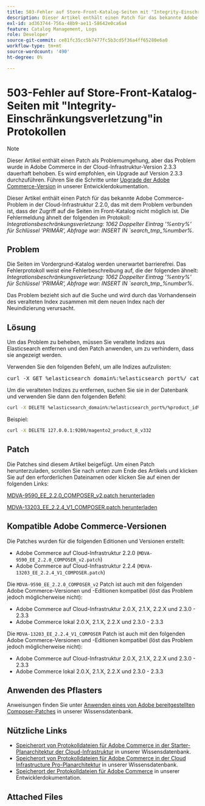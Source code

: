 ```yaml
---
title: 503-Fehler auf Store-Front-Katalog-Seiten mit "Integrity-Einschränkungsverletzung"in Protokollen
description: Dieser Artikel enthält einen Patch für das bekannte Adobe Commerce-Problem in der Cloud-Infrastruktur 2.2.0, das mit dem Problem verbunden ist, dass der Zugriff auf Vorderseiten-Katalogseiten nicht möglich ist.
exl-id: ad363744-756a-48b9-ae11-58642e0ca6a4
feature: Catalog Management, Logs
role: Developer
source-git-commit: ce81fc35cc5b7477fc5b3cd5f36a4ff65280e6a0
workflow-type: tm+mt
source-wordcount: '490'
ht-degree: 0%

---
```


# 503-Fehler auf Store-Front-Katalog-Seiten mit &quot;Integrity-Einschränkungsverletzung&quot;in Protokollen

>[!NOTE]
>
>Dieser Artikel enthält einen Patch als Problemumgehung, aber das Problem wurde in Adobe Commerce in der Cloud-Infrastruktur-Version 2.3.3 dauerhaft behoben. Es wird empfohlen, ein Upgrade auf Version 2.3.3 durchzuführen. Führen Sie die Schritte unter [Upgrade der Adobe Commerce-Version](https://devdocs.magento.com/cloud/project/project-upgrade.html) in unserer Entwicklerdokumentation.

Dieser Artikel enthält einen Patch für das bekannte Adobe Commerce-Problem in der Cloud-Infrastruktur 2.2.0, das mit dem Problem verbunden ist, dass der Zugriff auf die Seiten im Front-Katalog nicht möglich ist. Die Fehlermeldung ähnelt der folgenden im Protokoll: *Integrationsbeschränkungsverletzung: 1062 Doppelter Eintrag &#39;%entry%&#39; für Schlüssel &#39;PRIMÄR&#39;, Abfrage war: INSERT IN \`search\_tmp\_%number%*.

## Problem

Die Seiten im Vordergrund-Katalog werden unerwartet barrierefrei. Das Fehlerprotokoll weist eine Fehlerbeschreibung auf, die der folgenden ähnelt: *Integrationsbeschränkungsverletzung: 1062 Doppelter Eintrag &#39;%entry%&#39; für Schlüssel &#39;PRIMÄR&#39;, Abfrage war: INSERT IN \`search\_tmp\_%number%*.

Das Problem bezieht sich auf die Suche und wird durch das Vorhandensein des veralteten Index zusammen mit dem neuen Index nach der Neuindizierung verursacht.

## Lösung

Um das Problem zu beheben, müssen Sie veraltete Indizes aus Elasticsearch entfernen und den Patch anwenden, um zu verhindern, dass sie angezeigt werden.

Verwenden Sie den folgenden Befehl, um alle Indizes aufzulisten:

<pre>curl -X GET %elasticsearch_domain%:%elasticsearch_port%/_cat/indizes</pre>

Um die veralteten Indizes zu entfernen, suchen Sie sie in der Datenbank und verwenden Sie dann den folgenden Befehl:

```bash
curl -X DELETE %elasticsearch_domain%:%elasticsearch_port%/%product_id%_v%outdated_version%
```

Beispiel:

```bash
curl -X DELETE 127.0.0.1:9200/magento2_product_8_v332
```

## Patch

Die Patches sind diesem Artikel beigefügt. Um einen Patch herunterzuladen, scrollen Sie nach unten zum Ende des Artikels und klicken Sie auf den erforderlichen Dateinamen oder klicken Sie auf einen der folgenden Links:

[MDVA-9590\_EE\_2.2.0\_COMPOSER\_v2.patch herunterladen](assets/MDVA-9590_EE_2.2.0_COMPOSER_v2.patch.zip)

[MDVA-13203\_EE\_2.2.4\_V1\_COMPOSER.patch herunterladen](assets/MDVA-13203_EE_2.2.4_V1_COMPOSER.patch.zip)

## Kompatible Adobe Commerce-Versionen

Die Patches wurden für die folgenden Editionen und Versionen erstellt:

* Adobe Commerce auf Cloud-Infrastruktur 2.2.0 (`MDVA-9590_EE_2.2.0_COMPOSER_v2.patch`)
* Adobe Commerce auf Cloud-Infrastruktur 2.2.4 (`MDVA-13203_EE_2.2.4_V1_COMPOSER.patch`)

Die `MDVA-9590_EE_2.2.0_COMPOSER_v2` Patch ist auch mit den folgenden Adobe Commerce-Versionen und -Editionen kompatibel (löst das Problem jedoch möglicherweise nicht):

* Adobe Commerce auf Cloud-Infrastruktur 2.0.X, 2.1.X, 2.2.X und 2.3.0 - 2.3.3
* Adobe Commerce lokal 2.0.X, 2.1.X, 2.2.X und 2.3.0 - 2.3.3

Die `MDVA-13203_EE_2.2.4_V1_COMPOSER` Patch ist auch mit den folgenden Adobe Commerce-Versionen und -Editionen kompatibel (löst das Problem jedoch möglicherweise nicht):

* Adobe Commerce auf Cloud-Infrastruktur 2.0.X, 2.1.X, 2.2.X und 2.3.0 - 2.3.3
* Adobe Commerce lokal 2.0.X, 2.1.X, 2.2.X und 2.3.0 - 2.3.3

## Anwenden des Pflasters

Anweisungen finden Sie unter [Anwenden eines von Adobe bereitgestellten Composer-Patches](/help/how-to/general/how-to-apply-a-composer-patch-provided-by-magento.md) in unserer Wissensdatenbank.

## Nützliche Links

* [Speicherort von Protokolldateien für Adobe Commerce in der Starter-Planarchitektur der Cloud-Infrastruktur](/help/how-to/general/log-locations-directories-for-starter-plan.md) in unserer Wissensdatenbank.
* [Speicherort von Protokolldateien für Adobe Commerce in der Cloud Infrastructure Pro-Planarchitektur](/help/how-to/general/log-locations-directories-for-pro-plan-integration-staging-production.md) in unserer Wissensdatenbank.
* [Speicherort der Protokolldateien für Adobe Commerce](https://devdocs.magento.com/guides/v2.3/cloud/trouble/environments-logs.html) in unserer Entwicklerdokumentation.

## Attached Files
